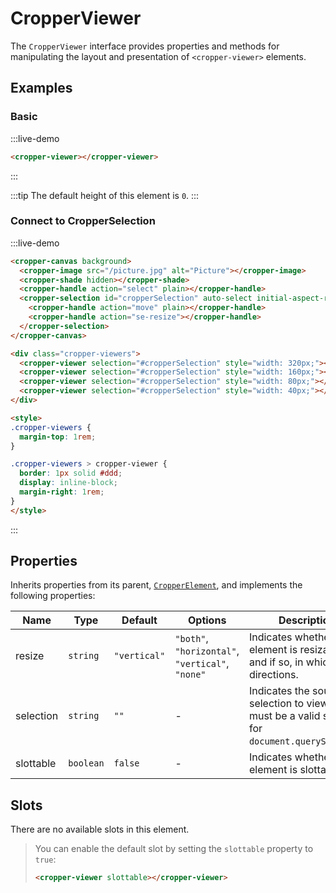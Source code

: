 # CropperViewer

The `CropperViewer` interface provides properties and methods for manipulating the layout and presentation of `<cropper-viewer>` elements.

## Examples

### Basic

:::live-demo

```html
<cropper-viewer></cropper-viewer>
```

:::

:::tip
The default height of this element is `0`.
:::

### Connect to CropperSelection

:::live-demo

```html
<cropper-canvas background>
  <cropper-image src="/picture.jpg" alt="Picture"></cropper-image>
  <cropper-shade hidden></cropper-shade>
  <cropper-handle action="select" plain></cropper-handle>
  <cropper-selection id="cropperSelection" auto-select initial-aspect-ratio="1.5" movable resizable zoomable>
    <cropper-handle action="move" plain></cropper-handle>
    <cropper-handle action="se-resize"></cropper-handle>
  </cropper-selection>
</cropper-canvas>

<div class="cropper-viewers">
  <cropper-viewer selection="#cropperSelection" style="width: 320px;"></cropper-viewer>
  <cropper-viewer selection="#cropperSelection" style="width: 160px;"></cropper-viewer>
  <cropper-viewer selection="#cropperSelection" style="width: 80px;"></cropper-viewer>
  <cropper-viewer selection="#cropperSelection" style="width: 40px;"></cropper-viewer>
</div>

<style>
.cropper-viewers {
  margin-top: 1rem;
}

.cropper-viewers > cropper-viewer {
  border: 1px solid #ddd;
  display: inline-block;
  margin-right: 1rem;
}
</style>
```

:::

## Properties

Inherits properties from its parent, [`CropperElement`](cropper-element.html), and implements the following properties:

| Name | Type | Default | Options | Description |
| --- | --- | --- | --- | --- |
| resize | `string` | `"vertical"` | `"both"`, `"horizontal"`, `"vertical"`, `"none"` | Indicates whether this element is resizable, and if so, in which directions. |
| selection | `string` | `""` | - | Indicates the source selection to view. It must be a valid selector for `document.querySelector`. |
| slottable | `boolean` | `false` | - | Indicates whether this element is slottable. |

## Slots

There are no available slots in this element.

> You can enable the default slot by setting the `slottable` property to `true`:
>
> ```html
> <cropper-viewer slottable></cropper-viewer>
> ```
